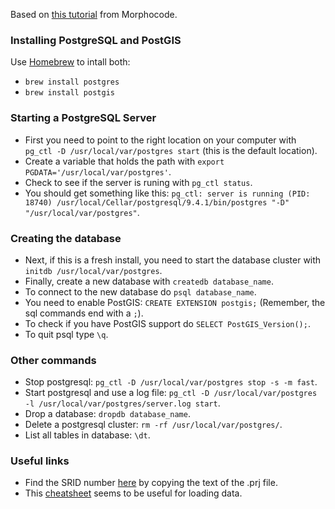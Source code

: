 Based on [this tutorial](http://morphocode.com/how-to-install-postgis-on-mac-os-x/) from Morphocode.

### Installing PostgreSQL and PostGIS
Use [Homebrew](http://brew.sh/) to intall both:
* `brew install postgres`
* `brew install postgis`

### Starting a PostgreSQL Server
* First you need to point to the right location on your computer with `pg_ctl -D /usr/local/var/postgres start` (this is the default location).
* Create a variable that holds the path with `export PGDATA='/usr/local/var/postgres'`.
* Check to see if the server is runing with `pg_ctl status`.
* You should get something like this: `pg_ctl: server is running (PID: 18740)
/usr/local/Cellar/postgresql/9.4.1/bin/postgres "-D" "/usr/local/var/postgres"`.

### Creating the database
* Next, if this is a fresh install, you need to start the database cluster with `initdb /usr/local/var/postgres`.
* Finally, create a new database with `createdb database_name`.
* To connect to the new database do `psql database_name`.
* You need to enable PostGIS: `CREATE EXTENSION postgis;` (Remember, the sql commands end with a `;`).
* To check if you have PostGIS support do `SELECT PostGIS_Version();`.
* To quit psql type `\q`.

### Other commands
* Stop postgresql: `pg_ctl -D /usr/local/var/postgres stop -s -m fast`.
* Start postgresql and use a log file: `pg_ctl -D /usr/local/var/postgres -l /usr/local/var/postgres/server.log start`.
* Drop a database: `dropdb database_name`.
* Delete a postgresql cluster: `rm -rf /usr/local/var/postgres/`.
* List all tables in database: `\dt`.

### Useful links
* Find the SRID number [here](http://prj2epsg.org/search) by copying the text of the .prj file.
* This [cheatsheet](http://www.bostongis.com/pgsql2shp_shp2pgsql_quickguide.bqg) seems to be useful for loading data.